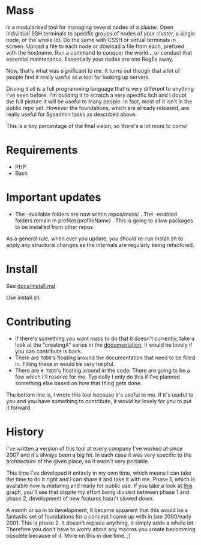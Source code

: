 # Mass
is a modularised tool for managing several nodes of a cluster. Open individual SSH terminals to specific groups of nodes of your cluster, a single node, or the whole lot. Do the same with CSSH or virtual terminals in screen. Upload a file to each node or dowload a file from each, prefixed with the hostname. Run a command to conquer the world... or conduct that essential maintenance. Essentially your nodes are one RegEx away.

Now, that's what was significant to me. It turns out though that a lot of people find it really useful as a tool for looking up servers.

Driving it all is a full programming language that is very different to anything I've seen before. I'm building it to scratch a very specific itch and I doubt the full picture it will be useful to many people. In fact, most of it isn't in the public repo yet. However the foundations, which are already released, are really useful for Sysadmin tasks as described above.

This is a tiny percentage of the final vision, so there's a lot more to come!

# Requirements

* PHP
* Bash

# Important updates

* The -available folders are now within repos/mass/ . The -enabled folders remain in profiles/profileName/ . This is going to allow packages to be installed from other repos.

As a general rule, when ever you update, you should re-run install.sh to apply any structural changes as the internals are regularly being refactored.

# Install

See [docs/install.md](mass/tree/master/docs/install.md)

Use install.sh.

# Contributing

* If there's something you want mass to do that it doesn't currently, take a look at the "creatingA" series in the [documentation](tree/master/docs). It would be lovely if you can contribute is back.
* There are `TODO`'s floating around the documentation that need to be filled in. Filling these in would be very helpful.
* There are `# TODO`'s floating around in the code. There are going to be a few which I'll reserve for me. Typically I only do this if I've planned something else based on how that thing gets done.

The bottom line is, I wrote this tool because it's useful to me. If it's useful to you and you have something to contribute, it would be lovely for you to put it forward.

# History
I've written a version of this tool at every company I've worked at since 2007 and it's always been a big hit. In each case it was very specific to the architecture of the given place, so it wasn't very portable.

This time I've developed it entirely in my own time, which means I can take the time to do it right and I can share it and take it with me. Phase 1, which is available now is maturing and ready for public use. If you take a look at [this](https://github.com/ksandom/mass/graphs/code-frequency) graph, you'll see that dispite my effort being divided between phase 1 and phase 2, development of new features hasn't slowed down.

A month or so in to development, it became apparent that this would be a fantastic set of foundations for a concept I came up with in late 2000/early 2001. This is phase 2. It doesn't replace anything, it simply adds a whole lot. Therefore you don't have to worry about any macros you create becomming obsolete because of it. More on this in due time. ;)
 
